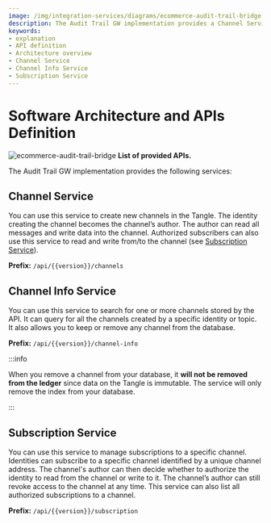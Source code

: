 ```yaml
---
image: /img/integration-services/diagrams/ecommerce-audit-trail-bridge.jpeg
description: The Audit Trail GW implementation provides a Channel Service, a Channel Info Service, and a Subscription Service.
keywords:
- explanation
- API definition
- Architecture overview
- Channel Service
- Channel Info Service
- Subscription Service
---
```

# Software Architecture and APIs Definition

![ecommerce-audit-trail-bridge](/img/integration-services/diagrams/ecommerce-audit-trail-bridge.png)
**List of provided APIs.**

The Audit Trail GW implementation provides the following services:

## Channel Service

You can use this service to create new channels in the Tangle. The identity creating the channel becomes the channel’s
author. The author can read all messages and write data into the channel. Authorized subscribers can also use this
service to read and write from/to the channel (see [Subscription Service](#subscription-service)).

__Prefix:__ `/api/{{version}}/channels`

## Channel Info Service

You can use this service to search for one or more channels stored by the API. It can query for all the channels created
by a specific identity or topic. It also allows you to keep or remove any channel from the database.

__Prefix:__ `/api/{{version}}/channel-info`

:::info 

When you remove a channel from your database, it **will not be removed from the ledger** since data on the
Tangle is immutable. The service will only remove the index from your database.

:::


## Subscription Service

You can use this service to manage subscriptions to a specific channel. Identities can subscribe to a specific channel
identified by a unique channel address. The channel's author can then decide whether to authorize the identity to read from the channel
or write to it. The channel’s author can still revoke access to the channel at any time. This service can
also list all authorized subscriptions to a channel.

__Prefix:__ `/api/{{version}}/subscription`

